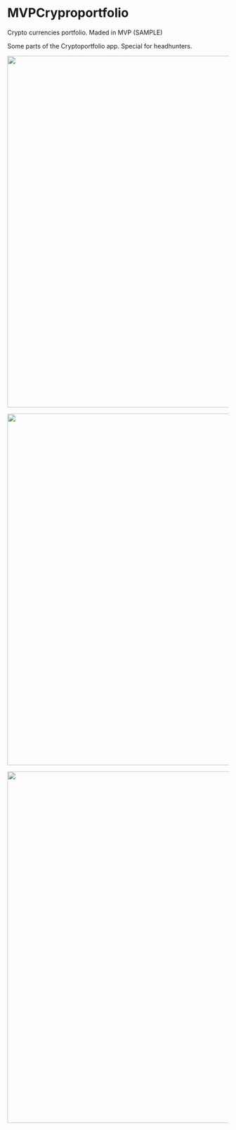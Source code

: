 # MVPCryproportfolio
Crypto currencies portfolio. Maded in MVP (SAMPLE)



Some parts of the Cryptoportfolio app. Special for headhunters.
<p align="center"><img width="800" src="http://weblokos.ru/img/image_for_app/1.jpg"></p>
<p align="center"><img width="800" src="http://weblokos.ru/img/image_for_app/3.jpg"></p>
<p align="center"><img width="800" src="http://weblokos.ru/img/image_for_app/screens.jpg"></p>
